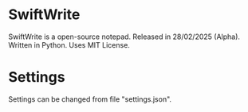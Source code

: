 # SwiftWrite
SwiftWrite is a open-source notepad. Released in 28/02/2025 (Alpha). Written in Python. Uses MIT License.

# Settings
Settings can be changed from file "settings.json".
